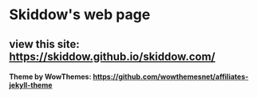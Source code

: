 # Skiddow's web page

## view this site: https://skiddow.github.io/skiddow.com/

#### Theme by WowThemes: https://github.com/wowthemesnet/affiliates-jekyll-theme
